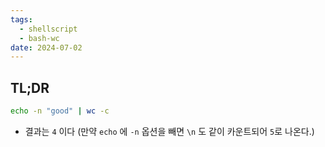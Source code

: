 ```yaml
---
tags:
  - shellscript
  - bash-wc
date: 2024-07-02
---
```

## TL;DR

```sh
echo -n "good" | wc -c
```

- 결과는 `4` 이다 (만약 `echo` 에 `-n` 옵션을 빼면 `\n` 도 같이 카운트되어 `5`로 나온다.)